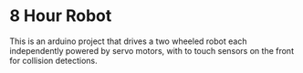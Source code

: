 # 8 Hour Robot

This is an arduino project that drives a two wheeled robot each independently powered by servo motors, with to touch sensors on the front for collision detections.

